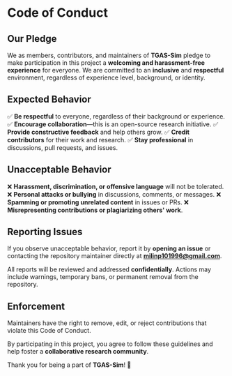 # Code of Conduct

## Our Pledge
We as members, contributors, and maintainers of **TGAS-Sim** pledge to make participation in this project a **welcoming and harassment-free experience** for everyone. We are committed to an **inclusive** and **respectful** environment, regardless of experience level, background, or identity.

## Expected Behavior
✅ **Be respectful** to everyone, regardless of their background or experience.
✅ **Encourage collaboration**—this is an open-source research initiative.
✅ **Provide constructive feedback** and help others grow.
✅ **Credit contributors** for their work and research.
✅ **Stay professional** in discussions, pull requests, and issues.

## Unacceptable Behavior
❌ **Harassment, discrimination, or offensive language** will not be tolerated.
❌ **Personal attacks or bullying** in discussions, comments, or messages.
❌ **Spamming or promoting unrelated content** in issues or PRs.
❌ **Misrepresenting contributions or plagiarizing others' work**.

## Reporting Issues
If you observe unacceptable behavior, report it by **opening an issue** or contacting the repository maintainer directly at **milinp101996@gmail.com**.

All reports will be reviewed and addressed **confidentially**. Actions may include warnings, temporary bans, or permanent removal from the repository.

## Enforcement
Maintainers have the right to remove, edit, or reject contributions that violate this Code of Conduct.

By participating in this project, you agree to follow these guidelines and help foster a **collaborative research community**.

Thank you for being a part of **TGAS-Sim**! 🚀

